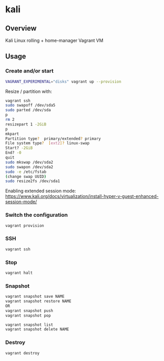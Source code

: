 # kali

## Overview

Kali Linux rolling + home-manager Vagrant VM

## Usage

### Create and/or start

```sh
VAGRANT_EXPERIMENTAL="disks" vagrant up --provision
```

Resize / partition with:
```sh
vagrant ssh
sudo swapoff /dev/sda5
sudo parted /dev/sda
p
rm 2
resizepart 1 -2GiB
p
mkpart
Partition type?  primary/extended? primary
File system type?  [ext2]? linux-swap
Start? -2GiB
End? -0
quit
sudo mkswap /dev/sda2
sudo swapon /dev/sda2
sudo -e /etc/fstab
(change swap UUID)
sudo resize2fs /dev/sda1
```

Enabling extended session mode:
https://www.kali.org/docs/virtualization/install-hyper-v-guest-enhanced-session-mode/

### Switch the configuration

```sh
vagrant provision
```

### SSH

``` sh
vagrant ssh
```

### Stop

``` sh
vagrant halt
```

### Snapshot

``` sh
vagrant snapshot save NAME
vagrant snapshot restore NAME
OR
vagrant snapshot push
vagrant snapshot pop

vagrant snapshot list
vagrant snapshot delete NAME
```

### Destroy

``` sh
vagrant destroy
```

